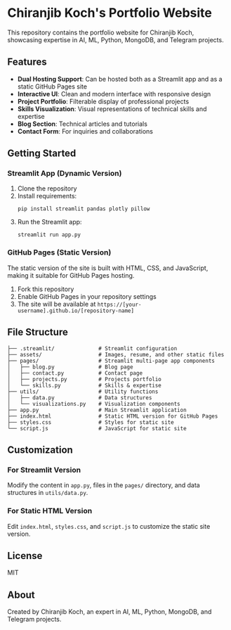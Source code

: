 # Chiranjib Koch's Portfolio Website

This repository contains the portfolio website for Chiranjib Koch, showcasing expertise in AI, ML, Python, MongoDB, and Telegram projects.

## Features

- **Dual Hosting Support**: Can be hosted both as a Streamlit app and as a static GitHub Pages site
- **Interactive UI**: Clean and modern interface with responsive design
- **Project Portfolio**: Filterable display of professional projects
- **Skills Visualization**: Visual representations of technical skills and expertise
- **Blog Section**: Technical articles and tutorials
- **Contact Form**: For inquiries and collaborations

## Getting Started

### Streamlit App (Dynamic Version)

1. Clone the repository
2. Install requirements:
   ```
   pip install streamlit pandas plotly pillow
   ```
3. Run the Streamlit app:
   ```
   streamlit run app.py
   ```

### GitHub Pages (Static Version)

The static version of the site is built with HTML, CSS, and JavaScript, making it suitable for GitHub Pages hosting.

1. Fork this repository
2. Enable GitHub Pages in your repository settings
3. The site will be available at `https://[your-username].github.io/[repository-name]`

## File Structure

```
├── .streamlit/              # Streamlit configuration
├── assets/                  # Images, resume, and other static files
├── pages/                   # Streamlit multi-page app components
│   ├── blog.py              # Blog page
│   ├── contact.py           # Contact page
│   ├── projects.py          # Projects portfolio
│   └── skills.py            # Skills & expertise
├── utils/                   # Utility functions
│   ├── data.py              # Data structures
│   └── visualizations.py    # Visualization components
├── app.py                   # Main Streamlit application
├── index.html               # Static HTML version for GitHub Pages
├── styles.css               # Styles for static site
└── script.js                # JavaScript for static site
```

## Customization

### For Streamlit Version

Modify the content in `app.py`, files in the `pages/` directory, and data structures in `utils/data.py`.

### For Static HTML Version

Edit `index.html`, `styles.css`, and `script.js` to customize the static site version.

## License

MIT

## About

Created by Chiranjib Koch, an expert in AI, ML, Python, MongoDB, and Telegram projects.